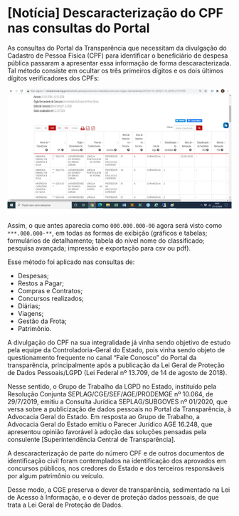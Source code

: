 # [Notícia] Descaracterização do CPF nas consultas do Portal

As consultas do Portal da Transparência que necessitam da divulgação do Cadastro de Pessoa Física (CPF) para identificar o beneficiário de despesa pública passaram a apresentar essa informação de forma descaracterizada. Tal método consiste em ocultar os três primeiros dígitos e os dois últimos dígitos verificadores dos CPFs:

![](static/cpf.gif)

Assim, o que antes aparecia como ``000.000.000-00`` agora será visto como ``***.000.000-**``, em todas as formas de exibição (gráficos e tabelas; formulários de detalhamento; tabela do nível nome do classificado; pesquisa avançada; impressão e exportação para csv ou pdf).

Esse método foi aplicado nas consultas de:

* Despesas;
* Restos a Pagar;
* Compras e Contratos;
* Concursos realizados;
* Diárias;
* Viagens;
* Gestão da Frota;
* Patrimônio.


A divulgação do CPF na sua integralidade já vinha sendo objetivo de estudo pela equipe da Controladoria-Geral do Estado, pois vinha sendo objeto de questionamento frequente no canal “Fale Conosco” do Portal da transparência, principalmente após a publicação da Lei Geral de Proteção de Dados Pessoais/LGPD (Lei Federal nº 13.709, de 14 de agosto de 2018). 

Nesse sentido, o Grupo de Trabalho da LGPD no Estado, instituído pela Resolução Conjunta SEPLAG/CGE/SEF/AGE/PRODEMGE nº 10.064, de 29/7/2019, emitiu a Consulta Jurídica SEPLAG/SUBGOVES nº 01/2020, que versa sobre a publicização de dados pessoais no Portal da Transparência, à Advocacia Geral do Estado. Em resposta ao Grupo de Trabalho, a Advocacia Geral do Estado emitiu o Parecer Jurídico AGE 16.248, que apresentou opinião favorável à adoção das soluções pensadas pela consulente [Superintendência Central de Transparência].

A descaracterização de parte do número CPF e de outros documentos de identificação civil foram contemplados na identificação dos aprovados em concursos públicos, nos credores do Estado e dos terceiros responsáveis por algum patrimônio ou veículo.

Desse modo, a CGE preserva o dever de transparência, sedimentado na Lei de Acesso à Informação, e o dever de proteção dados pessoais, de que trata a Lei Geral de Proteção de Dados.

